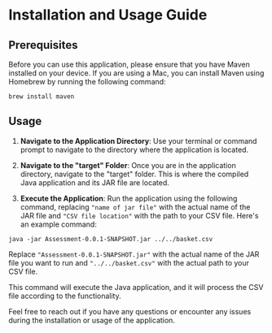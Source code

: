 # Installation and Usage Guide

## Prerequisites
Before you can use this application, please ensure that you have Maven installed on your device. If you are using a Mac, you can install Maven using Homebrew by running the following command:

```shell
brew install maven
```

## Usage

1. **Navigate to the Application Directory**: Use your terminal or command prompt to navigate to the directory where the application is located.

2. **Navigate to the "target" Folder**: Once you are in the application directory, navigate to the "target" folder. This is where the compiled Java application and its JAR file are located.

3. **Execute the Application**: Run the application using the following command, replacing `"name of jar file"` with the actual name of the JAR file and `"CSV file location"` with the path to your CSV file. Here's an example command:

```shell
java -jar Assessment-0.0.1-SNAPSHOT.jar ../../basket.csv
```

Replace `"Assessment-0.0.1-SNAPSHOT.jar"` with the actual name of the JAR file you want to run and `"../../basket.csv"` with the actual path to your CSV file.

This command will execute the Java application, and it will process the CSV file according to the functionality.

Feel free to reach out if you have any questions or encounter any issues during the installation or usage of the application.